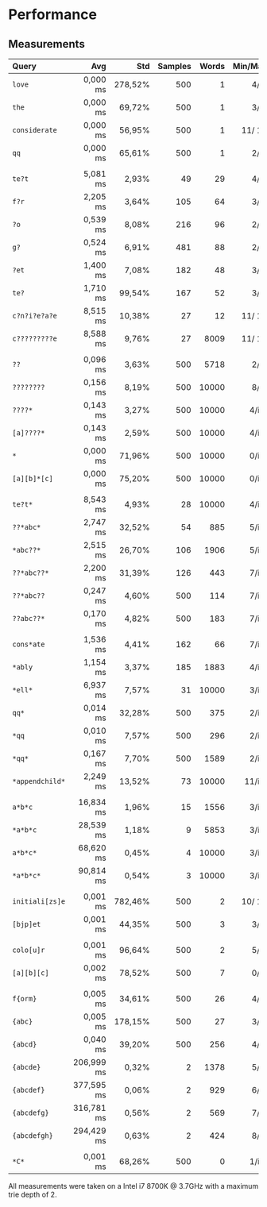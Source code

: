 # Performance

## Measurements

| Query           | Avg          | Std     | Samples | Words   | Min/Max | Combinations | Optimization         |
| :-------------- | -----------: | ------: | ------: | ------: | ------: | -----------: | -------------------: |
| `love`          |     0,000 ms | 278,52% |     500 |       1 |   4/  4 |            1 |            WordIndex |
| `the`           |     0,000 ms |  69,72% |     500 |       1 |   3/  3 |            1 |            WordIndex |
| `considerate`   |     0,000 ms |  56,95% |     500 |       1 |  11/ 11 |            1 |            WordIndex |
| `qq`            |     0,000 ms |  65,61% |     500 |       1 |   2/  2 |            1 |            WordIndex |
|                 |              |         |         |         |         |              |                      |
| `te?t`          |     5,081 ms |   2,93% |      49 |      29 |   4/  4 |          inf |                      |
| `f?r`           |     2,205 ms |   3,64% |     105 |      64 |   3/  3 |          inf |                      |
| `?o`            |     0,539 ms |   8,08% |     216 |      96 |   2/  2 |          inf |                      |
| `g?`            |     0,524 ms |   6,91% |     481 |      88 |   2/  2 |          inf |                      |
| `?et`           |     1,400 ms |   7,08% |     182 |      48 |   3/  3 |          inf |                      |
| `te?`           |     1,710 ms |  99,54% |     167 |      52 |   3/  3 |          inf |                      |
| `c?n?i?e?a?e`   |     8,515 ms |  10,38% |      27 |      12 |  11/ 11 |          inf |                      |
| `c?????????e`   |     8,588 ms |   9,76% |      27 |    8009 |  11/ 11 |          inf |                      |
|                 |              |         |         |         |         |              |                      |
| `??`            |     0,096 ms |   3,63% |     500 |    5718 |   2/  2 |          inf |     PlaceholdersOnly |
| `????????`      |     0,156 ms |   8,19% |     500 |   10000 |   8/  8 |          inf |     PlaceholdersOnly |
| `????*`         |     0,143 ms |   3,27% |     500 |   10000 |   4/inf |          inf |     PlaceholdersOnly |
| `[a]????*`      |     0,143 ms |   2,59% |     500 |   10000 |   4/inf |          inf |     PlaceholdersOnly |
| `*`             |     0,000 ms |  71,96% |     500 |   10000 |   0/inf |          inf |             MatchAny |
| `[a][b]*[c]`    |     0,000 ms |  75,20% |     500 |   10000 |   0/inf |          inf |             MatchAny |
|                 |              |         |         |         |         |              |                      |
| `te?t*`         |     8,543 ms |   4,93% |      28 |   10000 |   4/inf |          inf |                      |
| `??*abc*`       |     2,747 ms |  32,52% |      54 |     885 |   5/inf |          inf |                      |
| `*abc??*`       |     2,515 ms |  26,70% |     106 |    1906 |   5/inf |          inf |                      |
| `??*abc??*`     |     2,200 ms |  31,39% |     126 |     443 |   7/inf |          inf |                      |
| `??*abc??`      |     0,247 ms |   4,60% |     500 |     114 |   7/inf |          inf |                      |
| `??abc??*`      |     0,170 ms |   4,82% |     500 |     183 |   7/inf |          inf |                      |
|                 |              |         |         |         |         |              |                      |
| `cons*ate`      |     1,536 ms |   4,41% |     162 |      66 |   7/inf |          inf |                      |
| `*ably`         |     1,154 ms |   3,37% |     185 |    1883 |   4/inf |          inf |                      |
| `*ell*`         |     6,937 ms |   7,57% |      31 |   10000 |   3/inf |          inf |                      |
| `qq*`           |     0,014 ms |  32,28% |     500 |     375 |   2/inf |          inf |                      |
| `*qq`           |     0,010 ms |   7,57% |     500 |     296 |   2/inf |          inf |                      |
| `*qq*`          |     0,167 ms |   7,70% |     500 |    1589 |   2/inf |          inf |                      |
| `*appendchild*` |     2,249 ms |  13,52% |      73 |   10000 |  11/inf |          inf |                      |
|                 |              |         |         |         |         |              |                      |
| `a*b*c`         |    16,834 ms |   1,96% |      15 |    1556 |   3/inf |          inf |                      |
| `*a*b*c`        |    28,539 ms |   1,18% |       9 |    5853 |   3/inf |          inf |                      |
| `a*b*c*`        |    68,620 ms |   0,45% |       4 |   10000 |   3/inf |          inf |                      |
| `*a*b*c*`       |    90,814 ms |   0,54% |       3 |   10000 |   3/inf |          inf |                      |
|                 |              |         |         |         |         |              |                      |
| `initiali[zs]e` |     0,001 ms | 782,46% |     500 |       2 |  10/ 10 |            2 |            WordIndex |
| `[bjp]et`       |     0,001 ms |  44,35% |     500 |       3 |   3/  3 |            3 |            WordIndex |
|                 |              |         |         |         |         |              |                      |
| `colo[u]r`      |     0,001 ms |  96,64% |     500 |       2 |   5/  6 |            2 |            WordIndex |
| `[a][b][c]`     |     0,002 ms |  78,52% |     500 |       7 |   0/  3 |            8 |            WordIndex |
|                 |              |         |         |         |         |              |                      |
| `f{orm}`        |     0,005 ms |  34,61% |     500 |      26 |   4/  4 |           27 |            WordIndex |
| `{abc}`         |     0,005 ms | 178,15% |     500 |      27 |   3/  3 |           27 |            WordIndex |
| `{abcd}`        |     0,040 ms |  39,20% |     500 |     256 |   4/  4 |          256 |            WordIndex |
| `{abcde}`       |   206,999 ms |   0,32% |       2 |    1378 |   5/  5 |         3125 |                      |
| `{abcdef}`      |   377,595 ms |   0,06% |       2 |     929 |   6/  6 |        46656 |                      |
| `{abcdefg}`     |   316,781 ms |   0,56% |       2 |     569 |   7/  7 |       823543 |                      |
| `{abcdefgh}`    |   294,429 ms |   0,63% |       2 |     424 |   8/  8 |     16777216 |                      |
|                 |              |         |         |         |         |              |                      |
| `*C*`           |     0,001 ms |  68,26% |     500 |       0 |   1/inf |          inf |       EmptySelection |

All measurements were taken on a Intel i7 8700K @ 3.7GHz with a maximum trie depth of 2.
